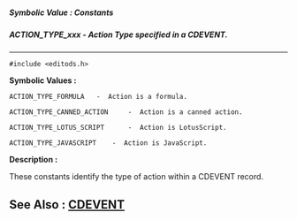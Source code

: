 ##### Symbolic Value : Constants
##### ACTION_TYPE_xxx - Action Type specified in a CDEVENT.
---
```
#include <editods.h>
```

**Symbolic Values :**

	ACTION_TYPE_FORMULA	  -  Action is a formula.

	ACTION_TYPE_CANNED_ACTION	  -  Action is a canned action.

	ACTION_TYPE_LOTUS_SCRIPT	  -  Action is LotusScript.

	ACTION_TYPE_JAVASCRIPT	  -  Action is JavaScript.


**Description :**

These constants identify the type of action within a CDEVENT record.


**See Also :**
[CDEVENT](/domino-c-api-docs/reference/Data/CDEVENT)
---
